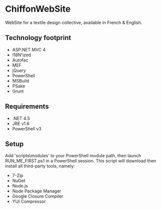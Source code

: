 ChiffonWebSite
==============

WebSite for a textile design collective, available in French & English.

Technology footprint
--------------------

* ASP.NET MVC 4
* I18N'ized
* Autofac
* MEF
* jQuery
* PowerShell
* MSBuild
* PSake
* Grunt

Requirements
------------

* .NET 4.5
* JRE v1.6
* PowerShell v3

Setup
-----

Add 'scripts\modules' to your PowerShell module path, then launch RUN_ME_FIRST.ps1 in a PowerShell
session. This script will download then install all third-party tools, namely:
* 7-Zip
* NuGet
* Node.js
* Node Package Manager
* Google Closure Compiler
* YUI Compressor